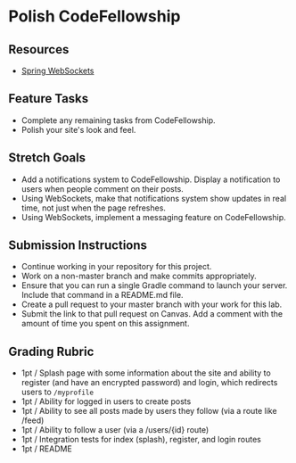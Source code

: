 # Polish CodeFellowship

## Resources
* [Spring WebSockets](https://spring.io/guides/gs/messaging-stomp-websocket/)

## Feature Tasks
- Complete any remaining tasks from CodeFellowship.
- Polish your site's look and feel.

## Stretch Goals
- Add a notifications system to CodeFellowship. Display a notification to users when people comment on their posts.
- Using WebSockets, make that notifications system show updates in real time, not just when the page refreshes.
- Using WebSockets, implement a messaging feature on CodeFellowship.

## Submission Instructions
* Continue working in your repository for this project.
* Work on a non-master branch and make commits appropriately.
* Ensure that you can run a single Gradle command to launch your server. Include that command in a README.md file.
* Create a pull request to your master branch with your work for this lab.
* Submit the link to that pull request on Canvas. Add a comment with the amount of time you spent on this assignment.

## Grading Rubric

- 1pt / Splash page with some information about the site and ability to register (and have an encrypted password) and login, which redirects users to `/myprofile`
- 1pt / Ability for logged in users to create posts
- 1pt / Ability to see all posts made by users they follow (via a route like /feed)
- 1pt / Ability to follow a user (via a /users/{id} route)
- 1pt / Integration tests for index (splash), register, and login routes
- 1pt / README
